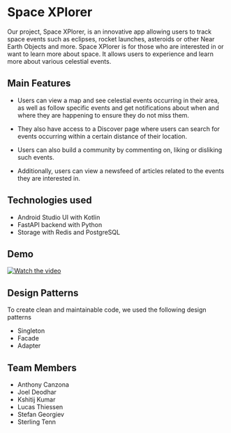 # Space XPlorer

Our project, Space XPlorer, is an innovative app allowing users to track space events such as eclipses, rocket launches, asteroids or other Near Earth Objects and more. Space XPlorer is for those who are interested in or want to learn more about space. It allows users to experience and learn more about various celestial events. 

## Main Features

- Users can view a map and see celestial events occurring in their area, as well as follow specific events and get notifications about when and where they are happening to ensure they do not miss them.

- They also have access to a Discover page where users can search for events occurring within a certain distance of their location. 

- Users can also build a community by commenting on, liking or disliking such events. 

- Additionally, users can view a newsfeed of articles related to the events they are interested in.

## Technologies used
- Android Studio UI with Kotlin
- FastAPI backend with Python
- Storage with Redis and PostgreSQL

## Demo
[![Watch the video](https://img.youtube.com/vi/qwHTPyj60SM/hqdefault.jpg)](https://www.youtube.com/watch?v=qwHTPyj60SM)

## Design Patterns 
To create clean and maintainable code, we used the following design patterns
- Singleton
- Facade
- Adapter

## Team Members
- Anthony Canzona
- Joel Deodhar
- Kshitij Kumar
- Lucas Thiessen
- Stefan Georgiev
- Sterling Tenn

